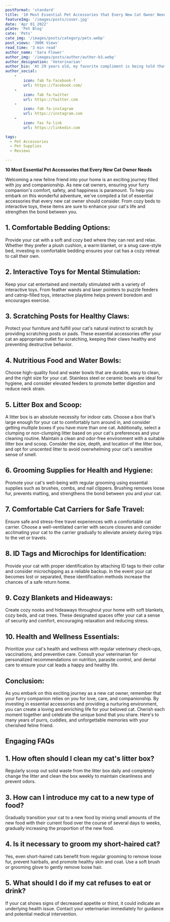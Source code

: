 ```yaml
---
postFormat: 'standard'
title: '10 Most Essential Pet Accessories that Every New Cat Owner Needs'
featureImg: '/images/posts/cover.jpg'
date: 'Apr 01 2022'
pCate: 'Pet Blog'
cate: 'Pets'
cate_img: '/images/posts/category/pets.webp'
post_views: '300K Views'
read_time: '3 min read'
author_name: 'Sara Flower'
author_img: '/images/posts/author/author-b3.webp'
author_designation: 'Veterinarian'
author_bio: 'At 29 years old, my favorite compliment is being told that I look like my mom. Seeing myself in her image, like this daughter up top, makes me so proud of how far I’ve come, and so thankful for where I come from.'
author_social:
    -
        icon: fab fa-facebook-f
        url: https://facebook.com/
    -
        icon: fab fa-twitter
        url: https://twitter.com
    -
        icon: fab fa-instagram
        url: https://instagram.com
    - 
        icon: fas fa-link
        url: https://linkedin.com

tags:
  - Pet Accessories
  - Pet Supplies
  - Reviews

---
```


**10 Most Essential Pet Accessories that Every New Cat Owner Needs**

Welcoming a new feline friend into your home is an exciting journey filled with joy and companionship. As new cat owners, ensuring your furry companion's comfort, safety, and happiness is paramount. To help you embark on this wonderful adventure, we've compiled a list of essential accessories that every new cat owner should consider. From cozy beds to interactive toys, these items are sure to enhance your cat's life and strengthen the bond between you.

## 1. Comfortable Bedding Options:

Provide your cat with a soft and cozy bed where they can rest and relax. Whether they prefer a plush cushion, a warm blanket, or a snug cave-style bed, investing in comfortable bedding ensures your cat has a cozy retreat to call their own.

## 2. Interactive Toys for Mental Stimulation:

Keep your cat entertained and mentally stimulated with a variety of interactive toys. From feather wands and laser pointers to puzzle feeders and catnip-filled toys, interactive playtime helps prevent boredom and encourages exercise.

## 3. Scratching Posts for Healthy Claws:

Protect your furniture and fulfill your cat's natural instinct to scratch by providing scratching posts or pads. These essential accessories offer your cat an appropriate outlet for scratching, keeping their claws healthy and preventing destructive behavior.

## 4. Nutritious Food and Water Bowls:

Choose high-quality food and water bowls that are durable, easy to clean, and the right size for your cat. Stainless steel or ceramic bowls are ideal for hygiene, and consider elevated feeders to promote better digestion and reduce neck strain.

## 5. Litter Box and Scoop:

A litter box is an absolute necessity for indoor cats. Choose a box that's large enough for your cat to comfortably turn around in, and consider getting multiple boxes if you have more than one cat. Additionally, select a clumping or non-clumping litter based on your cat's preferences and your cleaning routine.
Maintain a clean and odor-free environment with a suitable litter box and scoop. Consider the size, depth, and location of the litter box, and opt for unscented litter to avoid overwhelming your cat's sensitive sense of smell.

## 6. Grooming Supplies for Health and Hygiene:

Promote your cat's well-being with regular grooming using essential supplies such as brushes, combs, and nail clippers. Brushing removes loose fur, prevents matting, and strengthens the bond between you and your cat.

## 7. Comfortable Cat Carriers for Safe Travel:

Ensure safe and stress-free travel experiences with a comfortable cat carrier. Choose a well-ventilated carrier with secure closures and consider acclimating your cat to the carrier gradually to alleviate anxiety during trips to the vet or travels.

## 8. ID Tags and Microchips for Identification:

Provide your cat with proper identification by attaching ID tags to their collar and consider microchipping as a reliable backup. In the event your cat becomes lost or separated, these identification methods increase the chances of a safe return home.

## 9. Cozy Blankets and Hideaways:

Create cozy nooks and hideaways throughout your home with soft blankets, cozy beds, and cat trees. These designated spaces offer your cat a sense of security and comfort, encouraging relaxation and reducing stress.

## 10. Health and Wellness Essentials:

Prioritize your cat's health and wellness with regular veterinary check-ups, vaccinations, and preventive care. Consult your veterinarian for personalized recommendations on nutrition, parasite control, and dental care to ensure your cat leads a happy and healthy life.

## Conclusion:

As you embark on this exciting journey as a new cat owner, remember that your furry companion relies on you for love, care, and companionship. By investing in essential accessories and providing a nurturing environment, you can create a loving and enriching life for your beloved cat. Cherish each moment together and celebrate the unique bond that you share. Here's to many years of purrs, cuddles, and unforgettable memories with your cherished feline friend.

## Engaging FAQs

## 1. How often should I clean my cat's litter box?

Regularly scoop out solid waste from the litter box daily and completely change the litter and clean the box weekly to maintain cleanliness and prevent odors.

## 3. How can I introduce my cat to a new type of food?

Gradually transition your cat to a new food by mixing small amounts of the new food with their current food over the course of several days to weeks, gradually increasing the proportion of the new food.

## 4. Is it necessary to groom my short-haired cat?

Yes, even short-haired cats benefit from regular grooming to remove loose fur, prevent hairballs, and promote healthy skin and coat. Use a soft brush or grooming glove to gently remove loose hair.

## 5. What should I do if my cat refuses to eat or drink?

If your cat shows signs of decreased appetite or thirst, it could indicate an underlying health issue. Contact your veterinarian immediately for guidance and potential medical intervention.
